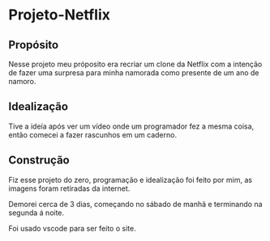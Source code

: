 # Projeto-Netflix

## Propósito

Nesse projeto meu próposito era recriar um clone da Netflix com a intenção de fazer uma surpresa para minha namorada como presente de um ano de namoro.

## Idealização

Tive a ideía após ver um vídeo onde um programador fez a mesma coisa, então comecei a fazer rascunhos em um caderno.

## Construção

Fiz esse projeto do zero, programação e idealização foi feito por mim, as imagens foram retiradas da internet.

Demorei cerca de 3 dias, começando no sábado de manhã e terminando na segunda á noite.

Foi usado vscode para ser feito o site.
